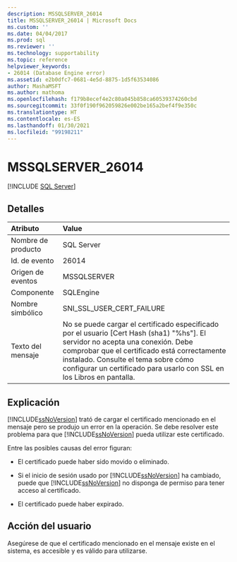 ```yaml
---
description: MSSQLSERVER_26014
title: MSSQLSERVER_26014 | Microsoft Docs
ms.custom: ''
ms.date: 04/04/2017
ms.prod: sql
ms.reviewer: ''
ms.technology: supportability
ms.topic: reference
helpviewer_keywords:
- 26014 (Database Engine error)
ms.assetid: e2b0dfc7-0681-4e5d-8875-1d5f63534086
author: MashaMSFT
ms.author: mathoma
ms.openlocfilehash: f179b8ecef4e2c80a045b858ca60539374260cbd
ms.sourcegitcommit: 33f0f190f962059826e002be165a2bef4f9e350c
ms.translationtype: HT
ms.contentlocale: es-ES
ms.lasthandoff: 01/30/2021
ms.locfileid: "99198211"
---
```

# <a name="mssqlserver_26014"></a>MSSQLSERVER_26014
 [!INCLUDE [SQL Server](../../includes/applies-to-version/sqlserver.md)]
  
## <a name="details"></a>Detalles  
  
| Atributo | Value |  
| :-------- | :---- |  
|Nombre de producto|SQL Server|  
|Id. de evento|26014|  
|Origen de eventos|MSSQLSERVER|  
|Componente|SQLEngine|  
|Nombre simbólico|SNI_SSL_USER_CERT_FAILURE|  
|Texto del mensaje|No se puede cargar el certificado especificado por el usuario [Cert Hash (sha1) "%hs"]. El servidor no acepta una conexión. Debe comprobar que el certificado está correctamente instalado. Consulte el tema sobre cómo configurar un certificado para usarlo con SSL en los Libros en pantalla.|  
  
## <a name="explanation"></a>Explicación  
[!INCLUDE[ssNoVersion](../../includes/ssnoversion-md.md)] trató de cargar el certificado mencionado en el mensaje pero se produjo un error en la operación. Se debe resolver este problema para que [!INCLUDE[ssNoVersion](../../includes/ssnoversion-md.md)] pueda utilizar este certificado.  
  
Entre las posibles causas del error figuran:  
  
-   El certificado puede haber sido movido o eliminado.  
  
-   Si el inicio de sesión usado por [!INCLUDE[ssNoVersion](../../includes/ssnoversion-md.md)] ha cambiado, puede que [!INCLUDE[ssNoVersion](../../includes/ssnoversion-md.md)] no disponga de permiso para tener acceso al certificado.  
  
-   El certificado puede haber expirado.  
  
## <a name="user-action"></a>Acción del usuario  
Asegúrese de que el certificado mencionado en el mensaje existe en el sistema, es accesible y es válido para utilizarse.  
  
